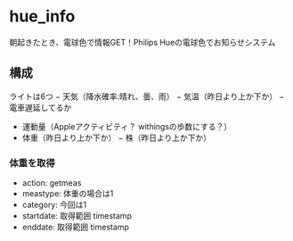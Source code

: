# hue_info
朝起きたとき、電球色で情報GET！Philips Hueの電球色でお知らせシステム

## 構成
ライトは6つ
− 天気（降水確率:晴れ、曇、雨）
− 気温（昨日より上か下か）
− 電車遅延してるか
- 運動量（Appleアクティビティ？  withingsの歩数にする？）
- 体重（昨日より上か下か）
− 株（昨日より上か下か）

### 体重を取得
- action: getmeas
- meastype: 体重の場合は1
- category: 今回は1
- startdate: 取得範囲 timestamp
- enddate: 取得範囲 timestamp


